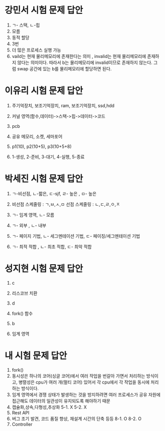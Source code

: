 # 강민서 시험 문제 답안 
1. ㄱ- 스택, ㄴ-힙
2. 모름
3. 동적 할당
4. 3번
5. 더 많은 프로세스 실행 가능
6. vaild는 현재 물리메모리에 존재한다는 의미 , invalid는 현재 물리메모리에 존재하지 않다는 의미이다.
   따라서 b는 물리메모리에 invalid이므로 존재하지 않는다. 그럼 swap 공간에 있는 b를 물리메모리에 할당하면 된다. 

# 이유리 시험 문제 답안 
1. 주기억장치, 보조기억장치, ram, 보조기억장치, ssd,hdd
2. 커널 영역(함수,데이터)->스택->힙->데이터->코드
3. pcb

1. 공유 메모리, 소켓, 세마포어
2. p1(10), p2(10+5), p3(10+5+8)
3. 1-생성, 2-준비, 3-대기, 4-실행, 5-종료

# 박세진 시험 문제 답안 
1. ㄱ-비선점, ㄴ-짧은, ㄷ-sjf, ㄹ- 높은 , ㅁ- 높은
2. 비선점 스케줄링 : ㄱ,ㅂ,ㅅ,ㅁ
   선점 스케줄링 : ㄴ,ㄷ,ㄹ,ㅇ,ㅈ
3. ㄱ- 임계 영역, ㄴ- 모름

1. ㄱ- 외부 , ㄴ- 내부
2. ㄱ- 페이지 기법, ㄴ- 세그멘테이션 기법, ㄷ- 페이징/세그멘테이션 기법
3. ㄱ- 최적 적합 , ㄴ- 최초 적합, ㄷ- 최악 적합

# 성지현 시험 문제 답안
1. c
2. 리스코브 치환 
3. d
   
1. fork() 함수
2. b
3. 임계 영역



# 내 시험 문제 답안 
1. fork()
2. 동시성은 하나의 코어(싱글 코어)에서 여러 작업을 번갈아 가면서 처리하는 방식이고, 병렬성은 cpu가 여러 개(멀티 코어) 있어서 각 cpu에서 각 작업을 동시에 처리하는 방식이다. 
3. 임계 영역에서 경쟁 상태가 발생하는 것을 방지하려면 여러 프로세스가 공유 자원에 접근해도 데이터의 일관성이 유지되도록 해야하기 때문 
4. 캡슐화,상속,다형성,추상화
5-1. X
5-2. X
6. Rest API
7. 버그 조기 발견, 코드 품질 향상, 재설계 시간의 단축 등등 
8-1. O
8-2. O
9. Controller

